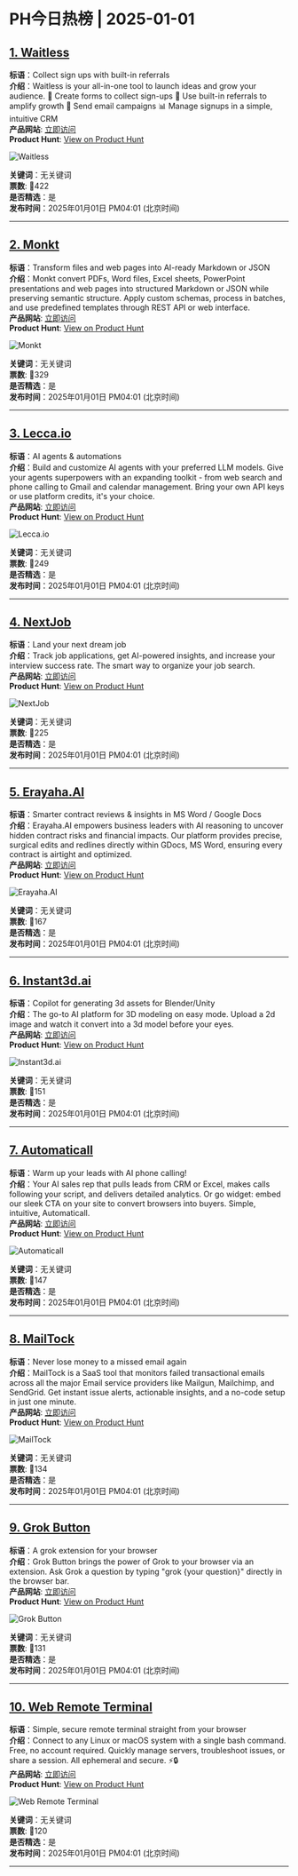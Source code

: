 # PH今日热榜 | 2025-01-01

## [1. Waitless](https://www.producthunt.com/posts/waitless-2?utm_campaign=producthunt-api&utm_medium=api-v2&utm_source=Application%3A+linewalker+%28ID%3A+135281%29)  
**标语**：Collect sign ups with built-in referrals  
**介绍**：Waitless is your all-in-one tool to launch ideas and grow your audience. 📝 Create forms to collect sign-ups 🔗 Use built-in referrals to amplify growth 📩 Send email campaigns 📊 Manage signups in a simple, intuitive CRM  
**产品网站**: [立即访问](https://www.producthunt.com/r/TCLOSHMH4FM7YX?utm_campaign=producthunt-api&utm_medium=api-v2&utm_source=Application%3A+linewalker+%28ID%3A+135281%29)  
**Product Hunt**: [View on Product Hunt](https://www.producthunt.com/posts/waitless-2?utm_campaign=producthunt-api&utm_medium=api-v2&utm_source=Application%3A+linewalker+%28ID%3A+135281%29)  

![Waitless](https://ph-files.imgix.net/c23284e7-d43f-453d-ba33-620d4f3bc77f.jpeg?auto=format&fit=crop&frame=1&h=512&w=1024)  

**关键词**：无关键词  
**票数**: 🔺422  
**是否精选**：是  
**发布时间**：2025年01月01日 PM04:01 (北京时间)  

---

## [2. Monkt](https://www.producthunt.com/posts/monkt?utm_campaign=producthunt-api&utm_medium=api-v2&utm_source=Application%3A+linewalker+%28ID%3A+135281%29)  
**标语**：Transform files and web pages into AI-ready Markdown or JSON  
**介绍**：Monkt convert PDFs, Word files, Excel sheets, PowerPoint presentations and web pages into structured Markdown or JSON while preserving semantic structure. Apply custom schemas, process in batches, and use predefined templates through REST API or web interface.  
**产品网站**: [立即访问](https://www.producthunt.com/r/FVEASJ42QJSQFH?utm_campaign=producthunt-api&utm_medium=api-v2&utm_source=Application%3A+linewalker+%28ID%3A+135281%29)  
**Product Hunt**: [View on Product Hunt](https://www.producthunt.com/posts/monkt?utm_campaign=producthunt-api&utm_medium=api-v2&utm_source=Application%3A+linewalker+%28ID%3A+135281%29)  

![Monkt](https://ph-files.imgix.net/9da8944d-d590-427f-857f-988c3d02c4f7.png?auto=format&fit=crop&frame=1&h=512&w=1024)  

**关键词**：无关键词  
**票数**: 🔺329  
**是否精选**：是  
**发布时间**：2025年01月01日 PM04:01 (北京时间)  

---

## [3. Lecca.io](https://www.producthunt.com/posts/lecca-io?utm_campaign=producthunt-api&utm_medium=api-v2&utm_source=Application%3A+linewalker+%28ID%3A+135281%29)  
**标语**：AI agents & automations  
**介绍**：Build and customize AI agents with your preferred LLM models. Give your agents superpowers with an expanding toolkit - from web search and phone calling to Gmail and calendar management. Bring your own API keys or use platform credits, it's your choice.  
**产品网站**: [立即访问](https://www.producthunt.com/r/KBIJSYTDQR2HK7?utm_campaign=producthunt-api&utm_medium=api-v2&utm_source=Application%3A+linewalker+%28ID%3A+135281%29)  
**Product Hunt**: [View on Product Hunt](https://www.producthunt.com/posts/lecca-io?utm_campaign=producthunt-api&utm_medium=api-v2&utm_source=Application%3A+linewalker+%28ID%3A+135281%29)  

![Lecca.io](https://ph-files.imgix.net/3778491e-4d51-47ca-8574-99a5c5c64656.png?auto=format&fit=crop&frame=1&h=512&w=1024)  

**关键词**：无关键词  
**票数**: 🔺249  
**是否精选**：是  
**发布时间**：2025年01月01日 PM04:01 (北京时间)  

---

## [4. NextJob](https://www.producthunt.com/posts/nextjob?utm_campaign=producthunt-api&utm_medium=api-v2&utm_source=Application%3A+linewalker+%28ID%3A+135281%29)  
**标语**：Land your next dream job  
**介绍**：Track job applications, get AI-powered insights, and increase your interview success rate. The smart way to organize your job search.  
**产品网站**: [立即访问](https://www.producthunt.com/r/PGMGYCHUN3RYY3?utm_campaign=producthunt-api&utm_medium=api-v2&utm_source=Application%3A+linewalker+%28ID%3A+135281%29)  
**Product Hunt**: [View on Product Hunt](https://www.producthunt.com/posts/nextjob?utm_campaign=producthunt-api&utm_medium=api-v2&utm_source=Application%3A+linewalker+%28ID%3A+135281%29)  

![NextJob](https://ph-files.imgix.net/5e223b8a-e075-4870-8283-ee08fe32cbd2.png?auto=format&fit=crop&frame=1&h=512&w=1024)  

**关键词**：无关键词  
**票数**: 🔺225  
**是否精选**：是  
**发布时间**：2025年01月01日 PM04:01 (北京时间)  

---

## [5. Erayaha.AI](https://www.producthunt.com/posts/erayaha-ai?utm_campaign=producthunt-api&utm_medium=api-v2&utm_source=Application%3A+linewalker+%28ID%3A+135281%29)  
**标语**：Smarter contract reviews & insights in MS Word / Google Docs  
**介绍**：Erayaha.AI empowers business leaders with AI reasoning to uncover hidden contract risks and financial impacts. Our platform provides precise, surgical edits and redlines directly within GDocs, MS Word, ensuring every contract is airtight and optimized.  
**产品网站**: [立即访问](https://www.producthunt.com/r/6JWW4L6GYKWH5Y?utm_campaign=producthunt-api&utm_medium=api-v2&utm_source=Application%3A+linewalker+%28ID%3A+135281%29)  
**Product Hunt**: [View on Product Hunt](https://www.producthunt.com/posts/erayaha-ai?utm_campaign=producthunt-api&utm_medium=api-v2&utm_source=Application%3A+linewalker+%28ID%3A+135281%29)  

![Erayaha.AI](https://ph-files.imgix.net/21d8a485-f472-4b08-9664-3fb534b38eb0.png?auto=format&fit=crop&frame=1&h=512&w=1024)  

**关键词**：无关键词  
**票数**: 🔺167  
**是否精选**：是  
**发布时间**：2025年01月01日 PM04:01 (北京时间)  

---

## [6. Instant3d.ai](https://www.producthunt.com/posts/instant3d-ai?utm_campaign=producthunt-api&utm_medium=api-v2&utm_source=Application%3A+linewalker+%28ID%3A+135281%29)  
**标语**：Copilot for generating 3d assets for Blender/Unity  
**介绍**：The go-to AI platform for 3D modeling on easy mode. Upload a 2d image and watch it convert into a 3d model before your eyes.  
**产品网站**: [立即访问](https://www.producthunt.com/r/J22P6JYTFAI7K7?utm_campaign=producthunt-api&utm_medium=api-v2&utm_source=Application%3A+linewalker+%28ID%3A+135281%29)  
**Product Hunt**: [View on Product Hunt](https://www.producthunt.com/posts/instant3d-ai?utm_campaign=producthunt-api&utm_medium=api-v2&utm_source=Application%3A+linewalker+%28ID%3A+135281%29)  

![Instant3d.ai](https://ph-files.imgix.net/a732e5b7-e6a8-4195-98d4-e4377fd8031d.png?auto=format&fit=crop&frame=1&h=512&w=1024)  

**关键词**：无关键词  
**票数**: 🔺151  
**是否精选**：是  
**发布时间**：2025年01月01日 PM04:01 (北京时间)  

---

## [7. Automaticall](https://www.producthunt.com/posts/automaticall?utm_campaign=producthunt-api&utm_medium=api-v2&utm_source=Application%3A+linewalker+%28ID%3A+135281%29)  
**标语**：Warm up your leads with AI phone calling!  
**介绍**：Your AI sales rep that pulls leads from CRM or Excel, makes calls following your script, and delivers detailed analytics. Or go widget: embed our sleek CTA on your site to convert browsers into buyers. Simple, intuitive, Automaticall.  
**产品网站**: [立即访问](https://www.producthunt.com/r/IZ53EROZ5FHCSK?utm_campaign=producthunt-api&utm_medium=api-v2&utm_source=Application%3A+linewalker+%28ID%3A+135281%29)  
**Product Hunt**: [View on Product Hunt](https://www.producthunt.com/posts/automaticall?utm_campaign=producthunt-api&utm_medium=api-v2&utm_source=Application%3A+linewalker+%28ID%3A+135281%29)  

![Automaticall](https://ph-files.imgix.net/715efc75-dcf6-4244-bbaa-8e8bca1c58c3.png?auto=format&fit=crop&frame=1&h=512&w=1024)  

**关键词**：无关键词  
**票数**: 🔺147  
**是否精选**：是  
**发布时间**：2025年01月01日 PM04:01 (北京时间)  

---

## [8. MailTock](https://www.producthunt.com/posts/mailtock?utm_campaign=producthunt-api&utm_medium=api-v2&utm_source=Application%3A+linewalker+%28ID%3A+135281%29)  
**标语**：Never lose money to a missed email again  
**介绍**：MailTock is a SaaS tool that monitors failed transactional emails across all the major Email service providers like Mailgun, Mailchimp, and SendGrid. Get instant issue alerts, actionable insights, and a no-code setup in just one minute.  
**产品网站**: [立即访问](https://www.producthunt.com/r/MPBT4M54ZIDO6E?utm_campaign=producthunt-api&utm_medium=api-v2&utm_source=Application%3A+linewalker+%28ID%3A+135281%29)  
**Product Hunt**: [View on Product Hunt](https://www.producthunt.com/posts/mailtock?utm_campaign=producthunt-api&utm_medium=api-v2&utm_source=Application%3A+linewalker+%28ID%3A+135281%29)  

![MailTock](https://ph-files.imgix.net/d751959b-b196-4138-b63e-7e0656c7f966.png?auto=format&fit=crop&frame=1&h=512&w=1024)  

**关键词**：无关键词  
**票数**: 🔺134  
**是否精选**：是  
**发布时间**：2025年01月01日 PM04:01 (北京时间)  

---

## [9. Grok Button](https://www.producthunt.com/posts/grok-button?utm_campaign=producthunt-api&utm_medium=api-v2&utm_source=Application%3A+linewalker+%28ID%3A+135281%29)  
**标语**：A grok extension for your browser  
**介绍**：Grok Button brings the power of Grok to your browser via an extension. Ask Grok a question by typing "grok {your question}" directly in the browser bar.  
**产品网站**: [立即访问](https://www.producthunt.com/r/XPEHOPNCU7EK22?utm_campaign=producthunt-api&utm_medium=api-v2&utm_source=Application%3A+linewalker+%28ID%3A+135281%29)  
**Product Hunt**: [View on Product Hunt](https://www.producthunt.com/posts/grok-button?utm_campaign=producthunt-api&utm_medium=api-v2&utm_source=Application%3A+linewalker+%28ID%3A+135281%29)  

![Grok Button](https://ph-files.imgix.net/78203d74-8b20-4d90-8547-dc321e679470.png?auto=format&fit=crop&frame=1&h=512&w=1024)  

**关键词**：无关键词  
**票数**: 🔺131  
**是否精选**：是  
**发布时间**：2025年01月01日 PM04:01 (北京时间)  

---

## [10. Web Remote Terminal](https://www.producthunt.com/posts/web-remote-terminal?utm_campaign=producthunt-api&utm_medium=api-v2&utm_source=Application%3A+linewalker+%28ID%3A+135281%29)  
**标语**：Simple, secure remote terminal straight from your browser  
**介绍**：Connect to any Linux or macOS system with a single bash command. Free, no account required. Quickly manage servers, troubleshoot issues, or share a session. All ephemeral and secure. ⚡️️🔒  
**产品网站**: [立即访问](https://www.producthunt.com/r/IE5JUNHXXDTM6F?utm_campaign=producthunt-api&utm_medium=api-v2&utm_source=Application%3A+linewalker+%28ID%3A+135281%29)  
**Product Hunt**: [View on Product Hunt](https://www.producthunt.com/posts/web-remote-terminal?utm_campaign=producthunt-api&utm_medium=api-v2&utm_source=Application%3A+linewalker+%28ID%3A+135281%29)  

![Web Remote Terminal](https://ph-files.imgix.net/5cd2b2f6-34ac-4d18-aa15-bee9223d3731.png?auto=format&fit=crop&frame=1&h=512&w=1024)  

**关键词**：无关键词  
**票数**: 🔺120  
**是否精选**：是  
**发布时间**：2025年01月01日 PM04:01 (北京时间)  

---

